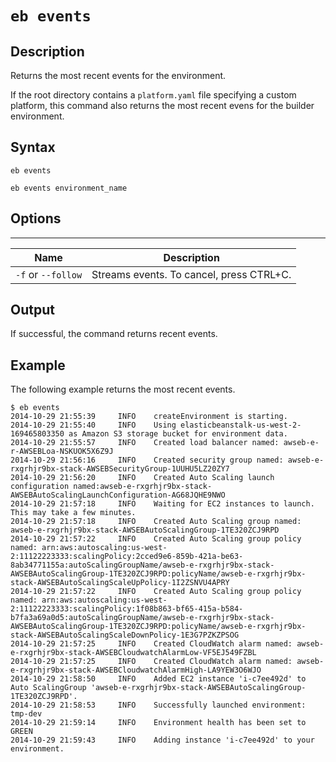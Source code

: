 # `eb events`<a name="eb3-events"></a>

## Description<a name="eb3-eventsdescription"></a>

Returns the most recent events for the environment\.

If the root directory contains a `platform.yaml` file specifying a custom platform, this command also returns the most recent evens for the builder environment\.

## Syntax<a name="eb3-eventssyntax"></a>

 `eb events` 

 `eb events environment_name` 

## Options<a name="eb3-eventsoptions"></a>


****  

|  Name  |  Description  | 
| --- | --- | 
|  `-f` or `--follow`  |  Streams events\. To cancel, press CTRL\+C\.  | 

## Output<a name="eb3-eventsoutput"></a>

If successful, the command returns recent events\.

## Example<a name="eb3-eventsexample"></a>

The following example returns the most recent events\.

```
$ eb events
2014-10-29 21:55:39     INFO    createEnvironment is starting.
2014-10-29 21:55:40     INFO    Using elasticbeanstalk-us-west-2-169465803350 as Amazon S3 storage bucket for environment data.
2014-10-29 21:55:57     INFO    Created load balancer named: awseb-e-r-AWSEBLoa-NSKUOK5X6Z9J
2014-10-29 21:56:16     INFO    Created security group named: awseb-e-rxgrhjr9bx-stack-AWSEBSecurityGroup-1UUHU5LZ20ZY7
2014-10-29 21:56:20     INFO    Created Auto Scaling launch configuration named:awseb-e-rxgrhjr9bx-stack-AWSEBAutoScalingLaunchConfiguration-AG68JQHE9NWO
2014-10-29 21:57:18     INFO    Waiting for EC2 instances to launch. This may take a few minutes.
2014-10-29 21:57:18     INFO    Created Auto Scaling group named: awseb-e-rxgrhjr9bx-stack-AWSEBAutoScalingGroup-1TE320ZCJ9RPD
2014-10-29 21:57:22     INFO    Created Auto Scaling group policy named: arn:aws:autoscaling:us-west-2:11122223333:scalingPolicy:2cced9e6-859b-421a-be63-8ab34771155a:autoScalingGroupName/awseb-e-rxgrhjr9bx-stack-AWSEBAutoScalingGroup-1TE320ZCJ9RPD:policyName/awseb-e-rxgrhjr9bx-stack-AWSEBAutoScalingScaleUpPolicy-1I2ZSNVU4APRY
2014-10-29 21:57:22     INFO    Created Auto Scaling group policy named: arn:aws:autoscaling:us-west-2:11122223333:scalingPolicy:1f08b863-bf65-415a-b584-b7fa3a69a0d5:autoScalingGroupName/awseb-e-rxgrhjr9bx-stack-AWSEBAutoScalingGroup-1TE320ZCJ9RPD:policyName/awseb-e-rxgrhjr9bx-stack-AWSEBAutoScalingScaleDownPolicy-1E3G7PZKZPSOG
2014-10-29 21:57:25     INFO    Created CloudWatch alarm named: awseb-e-rxgrhjr9bx-stack-AWSEBCloudwatchAlarmLow-VF5EJ549FZBL
2014-10-29 21:57:25     INFO    Created CloudWatch alarm named: awseb-e-rxgrhjr9bx-stack-AWSEBCloudwatchAlarmHigh-LA9YEW3O6WJO
2014-10-29 21:58:50     INFO    Added EC2 instance 'i-c7ee492d' to Auto ScalingGroup 'awseb-e-rxgrhjr9bx-stack-AWSEBAutoScalingGroup-1TE320ZCJ9RPD'.
2014-10-29 21:58:53     INFO    Successfully launched environment: tmp-dev
2014-10-29 21:59:14     INFO    Environment health has been set to GREEN
2014-10-29 21:59:43     INFO    Adding instance 'i-c7ee492d' to your environment.
```